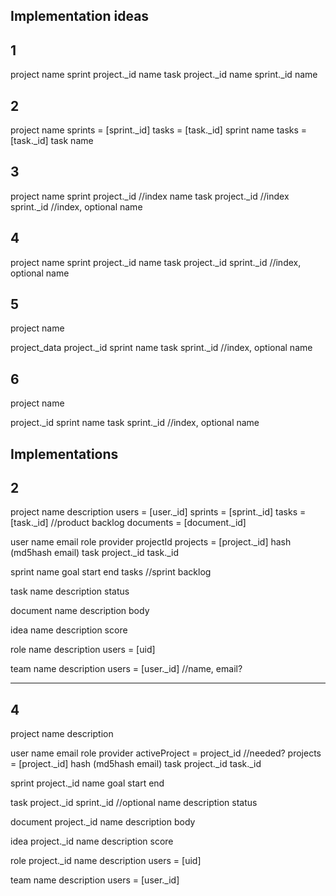 Implementation ideas
---

1
--
project
    name
sprint
    project._id
        name
task
    project._id
    name
        sprint._id
            name

2
--
project
    name
    sprints = [sprint._id]
    tasks = [task._id]
sprint
    name
    tasks =[task._id]
task
    name

3
--
project
    name
sprint
    project._id  //index
    name
task
    project._id  //index
    sprint._id  //index, optional
    name

4
--
project
    name
sprint
    project._id
        name
task
    project._id
        sprint._id  //index, optional
        name


5
--
project
    name

project_data
    project._id
        sprint
            name
        task
            sprint._id  //index, optional
            name

6
--
project
    name

project._id
    sprint
        name
    task
        sprint._id  //index, optional
        name



Implementations
-------------------------------------------------


2
--
project
    name
    description
    users = [user._id]
    sprints = [sprint._id]
    tasks = [task._id]    //product backlog
    documents = [document._id]

user
    name
    email
    role
    provider
    projectId
    projects = [project._id]
    hash (md5hash email)
    task
        project._id
            task._id

sprint
    name
    goal
    start
    end
    tasks   //sprint backlog

task
    name
    description
    status

document
    name
    description
    body

idea
    name
    description
    score

role
    name
    description
    users = [uid]

team
    name
    description
    users = [user._id] //name, email?

-----

4
--
project
    name
    description

user
    name
    email
    role
    provider
    activeProject = project_id  //needed?
    projects = [project._id]
    hash (md5hash email)
    task
        project._id
            task._id

sprint
    project._id
        name
        goal
        start
        end

task
    project._id
        sprint._id      //optional
        name
        description
        status

document
    project._id
        name
        description
        body

idea
    project._id
        name
        description
        score

role
    project._id
        name
        description
        users = [uid]

team
    name
    description
    users = [user._id]




